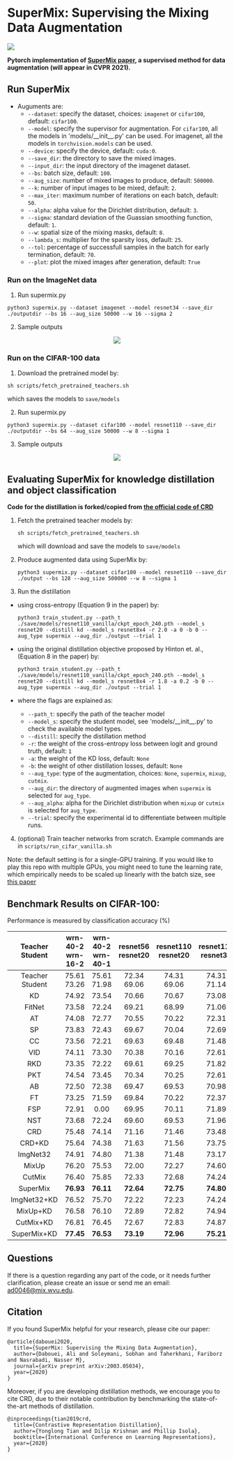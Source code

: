 # SuperMix: Supervising the Mixing Data Augmentation

![](https://github.com/alldbi/KDA/blob/master/examples/fig1.png)

<p></p>

**Pytorch implementation of [SuperMix paper](https://arxiv.org/abs/2003.05034), a supervised method for data augmentation (will appear in CVPR 2021).**

## Run SuperMix

- Auguments are:
    * `--dataset`: specify the dataset, choices: `imagenet` or `cifar100`, default: `cifar100`.
    * `--model`: specify the supervisor for augmentation. For `cifar100`, all the models in 'models/\_\_init\_\_.py' can be used. For imagenet, all the models in `torchvision.models` can be used.
    * `--device`: specify the device, default: `cuda:0`.
    * `--save_dir`: the directory to save the mixed images.  
    * `--input_dir`: the input directory of the imagenet dataset.
    * `--bs`: batch size, default: `100`. 
    * `--aug_size`: number of mixed images to produce, default: `500000`.
    * `--k`: number of input images to be mixed, default: `2`.
    * `--max_iter`: maximum number of iterations on each batch, default: `50`.
    * `--alpha`: alpha value for the Dirichlet distribution, default: `3`.
    * `--sigma`: standard deviation of the Guassian smoothing function, default: `1`.
    * `--w`: spatial size of the mixing masks, default: `8`.
    * `--lambda_s`: multiplier for the sparsity loss, default: `25`.
    * `--tol`: percentage of successfull samples in the batch for early termination, default: `70`.
    * `--plot`: plot the mixed images after generation, default: `True`


### Run on the ImageNet data
1. Run supermix.py
```
python3 supermix.py --dataset imagenet --model resnet34 --save_dir ./outputdir --bs 16 --aug_size 50000 --w 16 --sigma 2
```
2. Sample outputs

<p align="center"> 
<img src="https://github.com/alldbi/KDA/blob/master/examples/imagenet.png">
</p>


### Run on the CIFAR-100 data

1. Download the pretrained model by: 

```
sh scripts/fetch_pretrained_teachers.sh
```
   which saves the models to `save/models`
   
2. Run supermix.py

```
python3 supermix.py --dataset cifar100 --model resnet110 --save_dir ./outputdir --bs 64 --aug_size 50000 --w 8 --sigma 1
```

3. Sample outputs

<p align="center"> 
<img src="https://github.com/alldbi/KDA/blob/master/examples/cifar100.png">
</p>

## Evaluating SuperMix for knowledge distillation and object classification

**Code for the distillation is forked/copied from [the official code of CRD](https://github.com/HobbitLong/RepDistiller)**

1. Fetch the pretrained teacher models by:

   ```
   sh scripts/fetch_pretrained_teachers.sh
   ```
   which will download and save the models to `save/models`
   
2. Produce augmented data using SuperMix by: 

   ```
   python3 supermix.py --dataset cifar100 --model resnet110 --save_dir ./output --bs 128 --aug_size 500000 --w 8 --sigma 1
   ```   

3. Run the distillation
- using cross-entropy (Equation 9 in the paper) by:

   ```
   python3 train_student.py --path_t ./save/models/resnet110_vanilla/ckpt_epoch_240.pth --model_s resnet20 --distill kd --model_s resnet8x4 -r 2.0 -a 0 -b 0 --aug_type supermix --aug_dir ./output --trial 1
   ```
- using the original distillation objective proposed by Hinton et. al., (Equation 8 in the paper) by:

   ```
   python3 train_student.py --path_t ./save/models/resnet110_vanilla/ckpt_epoch_240.pth --model_s resnet20 --distill kd --model_s resnet8x4 -r 1.8 -a 0.2 -b 0 --aug_type supermix --aug_dir ./output --trial 1
   ```


- where the flags are explained as:
   - `--path_t`: specify the path of the teacher model
   - `--model_s`: specify the student model, see 'models/\_\_init\_\_.py' to check the available model types.
   - `--distill`: specify the distillation method
   - `-r`: the weight of the cross-entropy loss between logit and ground truth, default: `1`
   - `-a`: the weight of the KD loss, default: `None`
   - `-b`: the weight of other distillation losses, default: `None`
   - `--aug_type`: type of the augmentation, choices: `None`, `supermix`, `mixup`, `cutmix`.
   - `--aug_dir`: the directory of augmented images when `supermix` is selected for `aug_type`.
   - `--aug_alpha`: alpha for the Dirichlet distribution when `mixup` or `cutmix` is selected for `aug_type`. 
   - `--trial`: specify the experimental id to differentiate between multiple runs.
   

4. (optional) Train teacher networks from scratch. Example commands are in `scripts/run_cifar_vanilla.sh`

Note: the default setting is for a single-GPU training. If you would like to play this repo with multiple GPUs, you might need to tune the learning rate, which empirically needs to be scaled up linearly with the batch size, see [this paper](https://arxiv.org/abs/1706.02677)

## Benchmark Results on CIFAR-100:

Performance is measured by classification accuracy (%) 

| Teacher <br> Student | wrn-40-2 <br> wrn-16-2 | wrn-40-2 <br> wrn-40-1 | resnet56 <br> resnet20 | resnet110 <br> resnet20 | resnet110 <br> resnet32 | resnet32x4 <br> resnet8x4 |  vgg13 <br> vgg8 |
|:---------------:|:-----------------:|:-----------------:|:-----------------:|:------------------:|:------------------:|:--------------------:|:-----------:|
| Teacher <br> Student |    75.61 <br> 73.26    |    75.61 <br> 71.98    |    72.34 <br> 69.06    |     74.31 <br> 69.06    |     74.31 <br> 71.14    |      79.42 <br> 72.50     | 74.64 <br> 70.36 |
| KD | 74.92 | 73.54 | 70.66 | 70.67 | 73.08 | 73.33 | 72.98 |
| FitNet | 73.58 | 72.24 | 69.21 | 68.99 | 71.06 | 73.50 | 71.02 |
| AT | 74.08 | 72.77 | 70.55 | 70.22 | 72.31 | 73.44 | 71.43 |
| SP | 73.83 | 72.43 | 69.67 | 70.04 | 72.69 | 72.94 | 72.68 |
| CC | 73.56 | 72.21 | 69.63 | 69.48 | 71.48 | 72.97 | 70.71 |
| VID  | 74.11 | 73.30 | 70.38 | 70.16 | 72.61 | 73.09 | 71.23 |
| RKD  | 73.35 | 72.22 | 69.61 | 69.25 | 71.82 | 71.90 | 71.48 |
| PKT  | 74.54 | 73.45 | 70.34 | 70.25 | 72.61 | 73.64 | 72.88 |
| AB   | 72.50 | 72.38 | 69.47 | 69.53 | 70.98 | 73.17 | 70.94 |
| FT   | 73.25 | 71.59 | 69.84 | 70.22 | 72.37 | 72.86 | 70.58 |
| FSP  | 72.91 | 0.00 | 69.95 | 70.11 | 71.89 | 72.62 | 70.23 |
| NST  | 73.68 | 72.24 | 69.60 | 69.53 | 71.96 | 73.30 | 71.53 |
| CRD  | 75.48 | 74.14 | 71.16 | 71.46 | 73.48 | 75.51 | 73.94 |
| CRD+KD |  75.64| 74.38| 71.63 | 71.56 | 73.75 | 75.46 | 74.29 |
| ImgNet32| 74.91 | 74.80 | 71.38 | 71.48 | 73.17 | 75.57 | 73.95 |
| MixUp|  76.20| 75.53 | 72.00 | 72.27 | 74.60 | 76.73 | 74.56 |
| CutMix| 76.40 | 75.85 | 72.33 | 72.68 | 74.24 |76.81 | 74.87 |
| SuperMix|**76.93**|**76.11**|**72.64**|**72.75** |   **74.80**    |   **77.16**    |   **75.38**    |
| ImgNet32+KD| 76.52 | 75.70 | 72.22 | 72.23 | 74.24 | 76.46 | 75.02 |
| MixUp+KD| 76.58 | 76.10 | 72.89 | 72.82 | 74.94 | 77.07 | 75.58 |
| CutMix+KD| 76.81 | 76.45 | 72.67 | 72.83 | 74.87 | 76.90 | 75.50 |
| SuperMix+KD| **77.45**   |**76.53**| **73.19**| **72.96** | **75.21**|   **77.59**    |   **76.03**    |

## Questions
If there is a question regarding any part of the code, or it needs further clarification, please create an issue or send me an email: ad0046@mix.wvu.edu.

## Citation

If you found SuperMix helpful for your research, please cite our paper: 

```
@article{dabouei2020,
  title={SuperMix: Supervising the Mixing Data Augmentation},
  author={Dabouei, Ali and Soleymani, Sobhan and Taherkhani, Fariborz and Nasrabadi, Nasser M},
  journal={arXiv preprint arXiv:2003.05034},
  year={2020}
}
```
Moreover, if you are developing distillation methods, we encourage you to cite CRD, due to their notable contribution by benchmarking the state-of-the-art methods of distillation.
```
@inproceedings{tian2019crd,
  title={Contrastive Representation Distillation},
  author={Yonglong Tian and Dilip Krishnan and Phillip Isola},
  booktitle={International Conference on Learning Representations},
  year={2020}
}
```

